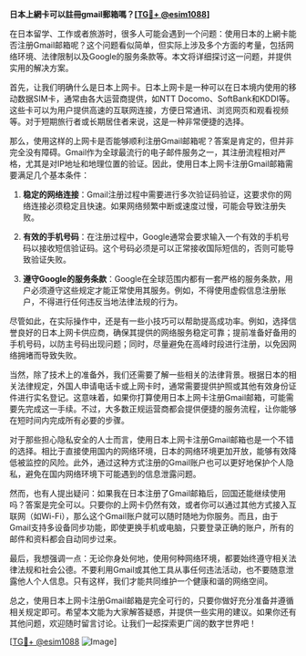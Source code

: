 **日本上網卡可以註冊gmail郵箱嗎？[[TG💪+ @esim1088](https://t.me/s/esim1088)]**

在日本留学、工作或者旅游时，很多人可能会遇到一个问题：使用日本的上網卡能否注册Gmail邮箱呢？这个问题看似简单，但实际上涉及多个方面的考量，包括网络环境、法律限制以及Google的服务条款等。本文将详细探讨这一问题，并提供实用的解决方案。

首先，让我们明确什么是日本上网卡。日本上网卡是一种可以在日本境内使用的移动数据SIM卡，通常由各大运营商提供，如NTT Docomo、SoftBank和KDDI等。这些卡可以为用户提供高速的互联网连接，方便日常通讯、浏览网页和观看视频等。对于短期旅行者或长期居住者来说，这是一种非常便捷的选择。

那么，使用这样的上网卡是否能够顺利注册Gmail邮箱呢？答案是肯定的，但并非完全没有障碍。Gmail作为全球最流行的电子邮件服务之一，其注册流程相对严格，尤其是对IP地址和地理位置的验证。因此，使用日本上网卡注册Gmail邮箱需要满足几个基本条件：

1. **稳定的网络连接**：Gmail注册过程中需要进行多次验证码验证，这要求你的网络连接必须稳定且快速。如果网络频繁中断或速度过慢，可能会导致注册失败。

2. **有效的手机号码**：在注册过程中，Google通常会要求输入一个有效的手机号码以接收短信验证码。这个号码必须是可以正常接收国际短信的，否则可能导致验证失败。

3. **遵守Google的服务条款**：Google在全球范围内都有一套严格的服务条款，用户必须遵守这些规定才能正常使用其服务。例如，不得使用虚假信息注册账户，不得进行任何违反当地法律法规的行为。

尽管如此，在实际操作中，还是有一些小技巧可以帮助提高成功率。例如，选择信誉良好的日本上网卡供应商，确保其提供的网络服务稳定可靠；提前准备好备用的手机号码，以防主号码出现问题；同时，尽量避免在高峰时段进行注册，以免因网络拥堵而导致失败。

当然，除了技术上的准备外，我们还需要了解一些相关的法律背景。根据日本的相关法律规定，外国人申请电话卡或上网卡时，通常需要提供护照或其他有效身份证件进行实名登记。这意味着，如果你打算使用日本上网卡注册Gmail邮箱，可能需要先完成这一手续。不过，大多数正规运营商都会提供便捷的服务流程，让你能够在短时间内完成所有必要的步骤。

对于那些担心隐私安全的人士而言，使用日本上网卡注册Gmail邮箱也是一个不错的选择。相比于直接使用国内的网络环境，日本的网络环境更加开放，能够有效降低被监控的风险。此外，通过这种方式注册的Gmail账户也可以更好地保护个人隐私，避免在国内网络环境下可能遇到的信息泄露问题。

然而，也有人提出疑问：如果我在日本注册了Gmail邮箱后，回国还能继续使用吗？答案是完全可以。只要你的上网卡仍然有效，或者你可以通过其他方式接入互联网（如Wi-Fi），那么这个Gmail账户就可以随时随地为你服务。而且，由于Gmail支持多设备同步功能，即使更换手机或电脑，只要登录正确的账户，所有的邮件和资料都会自动同步过来。

最后，我想强调一点：无论你身处何地，使用何种网络环境，都要始终遵守相关法律法规和社会公德。不要利用Gmail或其他工具从事任何违法活动，也不要随意泄露他人个人信息。只有这样，我们才能共同维护一个健康和谐的网络空间。

总之，使用日本上网卡注册Gmail邮箱是完全可行的，只要你做好充分准备并遵循相关规定即可。希望本文能为大家解答疑惑，并提供一些实用的建议。如果你还有其他问题，欢迎随时留言讨论。让我们一起探索更广阔的数字世界吧！

[[TG💪+ @esim1088](https://t.me/s/esim1088) ![Image](https://i.postimg.cc/4NQfJmqS/Snipaste-2025-05-13-00-14-12.png)]